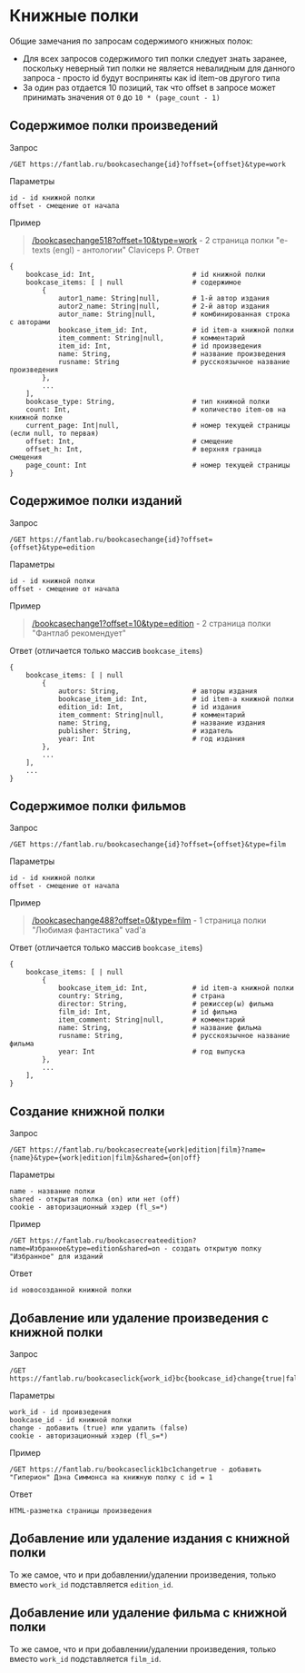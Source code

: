 # Книжные полки

Общие замечания по запросам содержимого книжных полок:
- Для всех запросов содержимого тип полки следует знать заранее, поскольку неверный тип полки не является невалидным для данного запроса - просто id будут восприняты как id item-ов другого типа
- За один раз отдается 10 позиций, так что offset в запросе может принимать значения от `0` до `10 * (page_count - 1)`

## Содержимое полки произведений
Запрос
```
/GET https://fantlab.ru/bookcasechange{id}?offset={offset}&type=work
```
Параметры
```
id - id книжной полки
offset - смещение от начала
```
Пример
> [/bookcasechange518?offset=10&type=work](https://fantlab.ru/bookcasechange518?offset=10&type=work) - 2 страница полки "e-texts (engl) - антологии" Claviceps P.
Ответ
```
{
    bookcase_id: Int,                        # id книжной полки
    bookcase_items: [ | null                 # содержимое
        {
            autor1_name: String|null,        # 1-й автор издания
            autor2_name: String|null,        # 2-й автор издания
            autor_name: String|null,         # комбинированная строка с авторами
            bookcase_item_id: Int,           # id item-а книжной полки
            item_comment: String|null,       # комментарий
            item_id: Int,                    # id произведения
            name: String,                    # название произведения
            rusname: String                  # русскоязычное название произведения
        },
        ...
    ],
    bookcase_type: String,                   # тип книжной полки
    count: Int,                              # количество item-ов на книжной полке
    current_page: Int|null,                  # номер текущей страницы (если null, то первая)
    offset: Int,                             # смещение
    offset_h: Int,                           # верхняя граница смещения
    page_count: Int                          # номер текущей страницы
}
```

## Содержимое полки изданий
Запрос
```
/GET https://fantlab.ru/bookcasechange{id}?offset={offset}&type=edition
```
Параметры
```
id - id книжной полки
offset - смещение от начала
```
Пример
> [/bookcasechange1?offset=10&type=edition](https://fantlab.ru/bookcasechange1?offset=10&type=edition) - 2 страница полки "Фантлаб рекомендует"

Ответ (отличается только массив `bookcase_items`)
```
{
    bookcase_items: [ | null
        {
            autors: String,                  # авторы издания
            bookcase_item_id: Int,           # id item-а книжной полки
            edition_id: Int,                 # id издания
            item_comment: String|null,       # комментарий
            name: String,                    # название издания 
            publisher: String,               # издатель
            year: Int                        # год издания
        },
        ...
    ],
    ...
}
```

## Содержимое полки фильмов
Запрос
```
/GET https://fantlab.ru/bookcasechange{id}?offset={offset}&type=film
```
Параметры
```
id - id книжной полки
offset - смещение от начала
```
Пример
> [/bookcasechange488?offset=0&type=film](https://fantlab.ru/bookcasechange488?offset=0&type=film) - 1 страница полки "Любимая фантастика" vad'a

Ответ (отличается только массив `bookcase_items`)
```
{
    bookcase_items: [ | null
        {
            bookcase_item_id: Int,           # id item-а книжной полки
            country: String,                 # страна
            director: String,                # режиссер(ы) фильма
            film_id: Int,                    # id фильма
            item_comment: String|null,       # комментарий
            name: String,                    # название фильма
            rusname: String,                 # русскоязычное название фильма
            year: Int                        # год выпуска
        },
        ...
    ],
}
```

## Создание книжной полки
Запрос
```
/GET https://fantlab.ru/bookcasecreate{work|edition|film}?name={name}&type={work|edition|film}&shared={on|off}
```
Параметры
```
name - название полки
shared - открытая полка (on) или нет (off)
cookie - авторизационный хэдер (fl_s=*)
```
Пример
```
/GET https://fantlab.ru/bookcasecreateedition?name=Избранное&type=edition&shared=on - создать открытую полку "Избранное" для изданий
```
Ответ
```
id новосозданной книжной полки
```

## Добавление или удаление произведения с книжной полки
Запрос
```
/GET https://fantlab.ru/bookcaseclick{work_id}bc{bookcase_id}change{true|false}
```
Параметры
```
work_id - id проивзедения
bookcase_id - id книжной полки
change - добавить (true) или удалить (false)
cookie - авторизационный хэдер (fl_s=*)
```
Пример
```
/GET https://fantlab.ru/bookcaseclick1bc1changetrue - добавить "Гиперион" Дэна Симмонса на книжную полку с id = 1
```
Ответ
```
HTML-разметка страницы произведения
```

## Добавление или удаление издания с книжной полки
То же самое, что и при добавлении/удалении произведения, только вместо `work_id` подставляется `edition_id`.

## Добавление или удаление фильма с книжной полки
То же самое, что и при добавлении/удалении произведения, только вместо `work_id` подставляется `film_id`.
